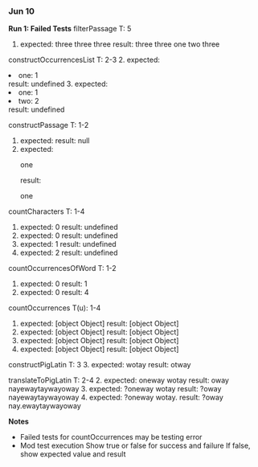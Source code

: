 ### Jun 10

**Run 1: Failed Tests**
filterPassage               T: 5
1.  expected: three three three
    result: three three one two three

constructOccurrencesList    T: 2-3
2.  expected: <li>one: 1</li>
    result: undefined
3.  expected: <li>one: 1</li><li>two: 2</li>
    result: undefined

constructPassage            T: 1-2
1.  expected: 
    result: null
2.  expected: <p>one</p>
    result: <p>o<strong></strong>n<strong></strong>e</p>

countCharacters             T: 1-4
1.  expected: 0
    result: undefined
2.  expected: 0
    result: undefined
3.  expected: 1
    result: undefined
4.  expected: 2
    result: undefined

countOccurrencesOfWord      T: 1-2
1.  expected: 0
    result: 1
2.  expected: 0
    result: 4

countOccurrences            T(u): 1-4
1.  expected: [object Object]
    result: [object Object]
2.  expected: [object Object]
    result: [object Object]
3.  expected: [object Object]
    result: [object Object]
4.  expected: [object Object]
    result: [object Object]

constructPigLatin           T: 3
3.  expected: wotay
    result: otway

translateToPigLatin         T: 2-4
2.  expected: oneway wotay
    result: oway nayewaytaywayoway
3.  expected: ?oneway wotay
    result: ?oway nayewaytaywayoway
4.  expected: ?oneway wotay.
    result: ?oway nay.ewaytaywayoway

**Notes**
- Failed tests for countOccurrences may be testing error
- Mod test execution
  Show true or false for success and failure
  If false, show expected value and result